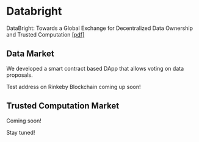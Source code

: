 # Databright
DataBright: Towards a Global Exchange for Decentralized Data Ownership and Trusted Computation [[pdf]](https://arxiv.org/abs/1802.04780)

## Data Market

We developed a smart contract based DApp that allows voting on data proposals. 

Test address on Rinkeby Blockchain coming up soon!

## Trusted Computation Market

Coming soon!

Stay tuned!
